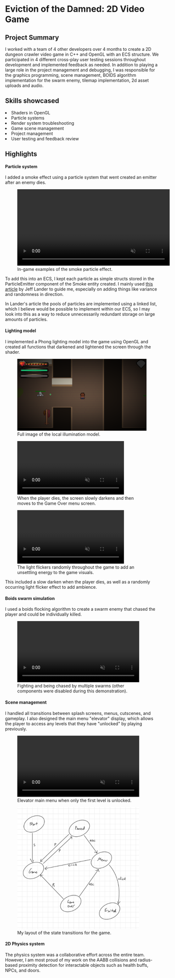 <h1 :class="$style.header">Eviction of the Damned: 2D Video Game</h1>


<h2>

Project Summary
 - 

</h2>
I worked with a team of 4 other developers over 4 months to create a 2D dungeon crawler video game in C++ and OpenGL with an ECS structure. 
We participated in 4 different cross-play user testing sessions throughout development and implemented feedback as needed.
In addition to playing a large role in the project management and debugging, I was responsible for the graphics programming, scene management, 
BOIDS algorithm implementation for the swarm enemy, tilemap implementation, 2d asset uploads and audio.
<h2>

Skills showcased
-
 
</h2>

<li>Shaders in OpenGL</li>

<li>Particle systems</li>

<li>Render system troubleshooting</li>

<li>Game scene management</li>

<li>Project management</li>

<li>User testing and feedback review</li>

<h2>

Highlights
-

</h2>


<h4 :class="$style.highlighthead">Particle system</h4>

I added a smoke effect using a particle system that went created an emitter after an enemy dies.

<figure>
  <video controls loop width="500" autoplay muted :class="$style.media">
    <source src="./media/eviction_game/particles.mp4" type="video/mp4">
  </video>
  <figcaption :class="$style.figcaption">In-game examples of the smoke particle effect.</figcaption>
</figure>

To add this into an ECS, I kept each particle as simple structs stored in the ParticleEmitter component of the Smoke entity created. I mainly used <a href="https://www.lri.fr/perso/~mbl/ENS/IG2/devoir2/files/docs/particles.pdf">this article</a> by Jeff Lander to guide me, especially on adding things like variance and randomness in direction. 

In Lander's article the pools of particles are implemented using a linked list, which I believe would be possible to implement within our ECS, so I may look into this as a way to reduce unnecessarily redundant storage on large amounts of particles.

<h4 :class="$style.highlighthead">Lighting model</h4>

I implemented a Phong lighting model into the game using OpenGL and created all functions that darkened and lightened the screen through the shader. 

<figure> 
  <img src="./media/eviction_game/game_lighting.png" width="500" :class="$style.media">
  <figcaption :class="$style.figcaption">Full image of the local illumination model.</figcaption>
</figure>

<figure>
  <video controls loop width="350" autoplay muted :class="$style.media">
    <source src="./media/eviction_game/death.mp4" type="video/mp4">
  </video>
  <figcaption :class="$style.figcaption">When the player dies, the screen slowly darkens and then moves to the Game Over menu screen.</figcaption>
</figure>

<figure>
  <video controls loop width="350" autoplay muted :class="$style.media">
    <source src="./media/eviction_game/light_flicker.mp4" type="video/mp4">
  </video>
  <figcaption :class="$style.figcaption">The light flickers randomly throughout the game to add an unsettling energy to the game visuals.</figcaption>
</figure>


This included a slow darken when the player dies, as well as a randomly occurring light flicker effect to add ambience.

<h4 :class="$style.highlighthead">Boids swarm simulation</h4>

I used a boids flocking algorithm to create a swarm enemy that chased the player and could be individually killed.

<figure>
  <video controls loop width="400" autoplay muted :class="$style.media">
    <source src="./media/eviction_game/boids.mp4" type="video/mp4">
  </video>
  <figcaption :class="$style.figcaption">Fighting and being chased by multiple swarms (other components were disabled during this demonstration).</figcaption>
</figure>

<h4 :class="$style.highlighthead">Scene management</h4>

I handled all transitions between splash screens, menus, cutscenes, and gameplay. I also designed the main menu "elevator" display, which allows the player to access any levels that they have "unlocked" by playing previously.

<figure>
  <video controls loop width="400" autoplay muted :class="$style.media">
    <source src="./media/eviction_game/elevator.mp4" type="video/mp4">
  </video>
  <figcaption :class="$style.figcaption">Elevator main menu when only the first level is unlocked.</figcaption>
</figure>

<figure> 
  <img src="./media/eviction_game/statemap.png" width="400" :class="$style.media">
  <figcaption :class="$style.figcaption">My layout of the state transitions for the game.</figcaption>
</figure>



<h4 :class="$style.highlighthead">2D Physics system</h4>

The physics system was a collaborative effort across the entire team. However, I am most proud of my work on the AABB collisions and radius-based proximity detection for interactable objects such as health buffs, NPCs, and doors.

<style module>
.header {
  padding-left: 10%
}

.highlighthead {
  text-decoration: underline
}

.figcaption {
  font-size: 12px !important;
}

.media {
  border: 5px solid rgb(38, 27, 27);
  border-radius: 3px;
}

</style>
